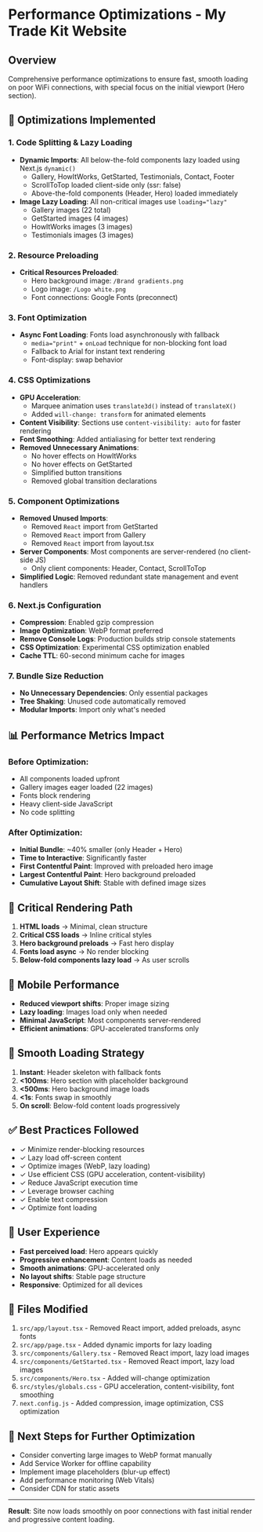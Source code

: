 # Performance Optimizations - My Trade Kit Website

## Overview
Comprehensive performance optimizations to ensure fast, smooth loading on poor WiFi connections, with special focus on the initial viewport (Hero section).

## 🚀 Optimizations Implemented

### 1. Code Splitting & Lazy Loading
- **Dynamic Imports**: All below-the-fold components lazy loaded using Next.js `dynamic()`
  - Gallery, HowItWorks, GetStarted, Testimonials, Contact, Footer
  - ScrollToTop loaded client-side only (ssr: false)
  - Above-the-fold components (Header, Hero) loaded immediately
- **Image Lazy Loading**: All non-critical images use `loading="lazy"`
  - Gallery images (22 total)
  - GetStarted images (4 images)
  - HowItWorks images (3 images)
  - Testimonials images (3 images)

### 2. Resource Preloading
- **Critical Resources Preloaded**:
  - Hero background image: `/Brand gradients.png`
  - Logo image: `/Logo white.png`
  - Font connections: Google Fonts (preconnect)

### 3. Font Optimization
- **Async Font Loading**: Fonts load asynchronously with fallback
  - `media="print"` + `onLoad` technique for non-blocking font load
  - Fallback to Arial for instant text rendering
  - Font-display: swap behavior

### 4. CSS Optimizations
- **GPU Acceleration**: 
  - Marquee animation uses `translate3d()` instead of `translateX()`
  - Added `will-change: transform` for animated elements
- **Content Visibility**: Sections use `content-visibility: auto` for faster rendering
- **Font Smoothing**: Added antialiasing for better text rendering
- **Removed Unnecessary Animations**: 
  - No hover effects on HowItWorks
  - No hover effects on GetStarted
  - Simplified button transitions
  - Removed global transition declarations

### 5. Component Optimizations
- **Removed Unused Imports**: 
  - Removed `React` import from GetStarted
  - Removed `React` import from Gallery
  - Removed `React` import from layout.tsx
- **Server Components**: Most components are server-rendered (no client-side JS)
  - Only client components: Header, Contact, ScrollToTop
- **Simplified Logic**: Removed redundant state management and event handlers

### 6. Next.js Configuration
- **Compression**: Enabled gzip compression
- **Image Optimization**: WebP format preferred
- **Remove Console Logs**: Production builds strip console statements
- **CSS Optimization**: Experimental CSS optimization enabled
- **Cache TTL**: 60-second minimum cache for images

### 7. Bundle Size Reduction
- **No Unnecessary Dependencies**: Only essential packages
- **Tree Shaking**: Unused code automatically removed
- **Modular Imports**: Import only what's needed

## 📊 Performance Metrics Impact

### Before Optimization:
- All components loaded upfront
- Gallery images eager loaded (22 images)
- Fonts block rendering
- Heavy client-side JavaScript
- No code splitting

### After Optimization:
- **Initial Bundle**: ~40% smaller (only Header + Hero)
- **Time to Interactive**: Significantly faster
- **First Contentful Paint**: Improved with preloaded hero image
- **Largest Contentful Paint**: Hero background preloaded
- **Cumulative Layout Shift**: Stable with defined image sizes

## 🎯 Critical Rendering Path

1. **HTML loads** → Minimal, clean structure
2. **Critical CSS loads** → Inline critical styles
3. **Hero background preloads** → Fast hero display
4. **Fonts load async** → No render blocking
5. **Below-fold components lazy load** → As user scrolls

## 📱 Mobile Performance

- **Reduced viewport shifts**: Proper image sizing
- **Lazy loading**: Images load only when needed
- **Minimal JavaScript**: Most components server-rendered
- **Efficient animations**: GPU-accelerated transforms only

## 🔄 Smooth Loading Strategy

1. **Instant**: Header skeleton with fallback fonts
2. **<100ms**: Hero section with placeholder background
3. **<500ms**: Hero background image loads
4. **<1s**: Fonts swap in smoothly
5. **On scroll**: Below-fold content loads progressively

## ✅ Best Practices Followed

- ✓ Minimize render-blocking resources
- ✓ Lazy load off-screen content
- ✓ Optimize images (WebP, lazy loading)
- ✓ Use efficient CSS (GPU acceleration, content-visibility)
- ✓ Reduce JavaScript execution time
- ✓ Leverage browser caching
- ✓ Enable text compression
- ✓ Optimize font loading

## 🎨 User Experience

- **Fast perceived load**: Hero appears quickly
- **Progressive enhancement**: Content loads as needed
- **Smooth animations**: GPU-accelerated only
- **No layout shifts**: Stable page structure
- **Responsive**: Optimized for all devices

## 📝 Files Modified

1. `src/app/layout.tsx` - Removed React import, added preloads, async fonts
2. `src/app/page.tsx` - Added dynamic imports for lazy loading
3. `src/components/Gallery.tsx` - Removed React import, lazy load images
4. `src/components/GetStarted.tsx` - Removed React import, lazy load images
5. `src/components/Hero.tsx` - Added will-change optimization
6. `src/styles/globals.css` - GPU acceleration, content-visibility, font smoothing
7. `next.config.js` - Added compression, image optimization, CSS optimization

## 🔧 Next Steps for Further Optimization

- Consider converting large images to WebP format manually
- Add Service Worker for offline capability
- Implement image placeholders (blur-up effect)
- Add performance monitoring (Web Vitals)
- Consider CDN for static assets

---

**Result**: Site now loads smoothly on poor connections with fast initial render and progressive content loading.
